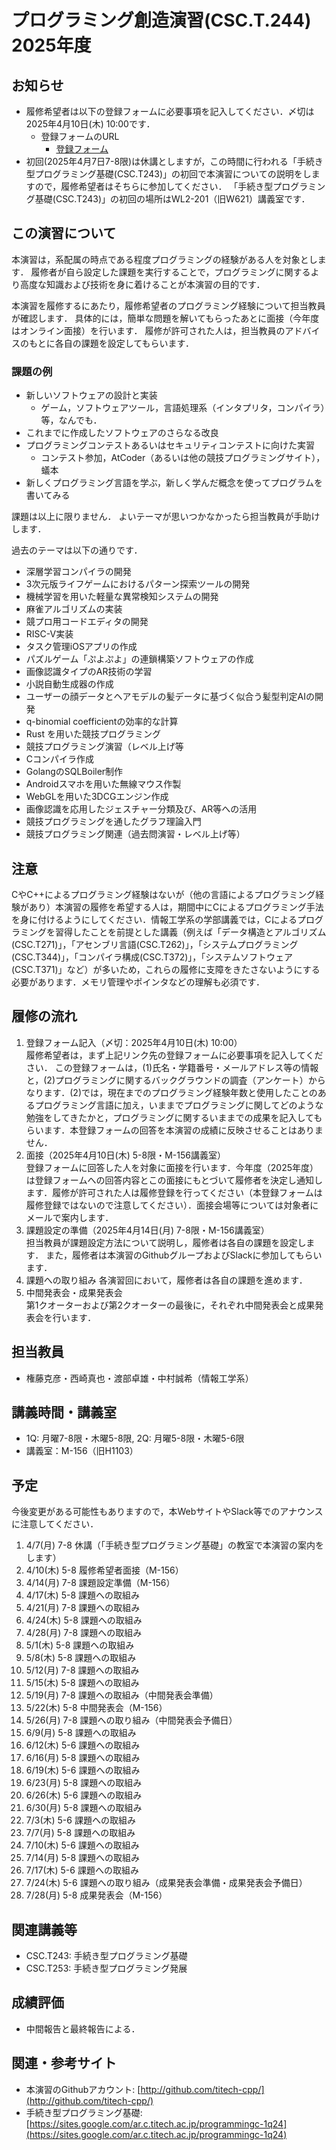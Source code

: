 # プログラミング創造演習(CSC.T.244) 2025年度

## お知らせ

* 履修希望者は以下の登録フォームに必要事項を記入してください．〆切は2025年4月10日(木) 10:00です．
  - 登録フォームのURL
      - [登録フォーム](https://forms.gle/zV8XFzXmVnkZWUH87)
* 初回(2025年4月7日7-8限)は休講としますが，この時間に行われる「手続き型プログラミング基礎(CSC.T243)」の初回で本演習についての説明をしますので，履修希望者はそちらに参加してください．
「手続き型プログラミング基礎(CSC.T243)」の初回の場所はWL2-201（旧W621）講義室です．

## この演習について
本演習は，系配属の時点である程度プログラミングの経験がある人を対象とします．
履修者が自ら設定した課題を実行することで，プログラミングに関するより高度な知識および技術を身に着けることが本演習の目的です．

本演習を履修するにあたり，履修希望者のプログラミング経験について担当教員が確認します．
具体的には，簡単な問題を解いてもらったあとに面接（今年度はオンライン面接）を行います．
履修が許可された人は，担当教員のアドバイスのもとに各自の課題を設定してもらいます．

### 課題の例
* 新しいソフトウェアの設計と実装
  - ゲーム，ソフトウェアツール，言語処理系（インタプリタ，コンパイラ）等，なんでも．
* これまでに作成したソフトウェアのさらなる改良
* プログラミングコンテストあるいはセキュリティコンテストに向けた実習
  - コンテスト参加，AtCoder（あるいは他の競技プログラミングサイト），蟻本
* 新しくプログラミング言語を学ぶ，新しく学んだ概念を使ってプログラムを書いてみる

課題は以上に限りません．
よいテーマが思いつかなかったら担当教員が手助けします．

過去のテーマは以下の通りです．
* 深層学習コンパイラの開発
* 3次元版ライフゲームにおけるパターン探索ツールの開発
* 機械学習を用いた軽量な異常検知システムの開発
* 麻雀アルゴリズムの実装
* 競プロ用コードエディタの開発
* RISC-V実装
* タスク管理iOSアプリの作成
* パズルゲーム「ぷよぷよ」の連鎖構築ソフトウェアの作成
* 画像認識タイプのAR技術の学習
* 小説自動生成器の作成
* ユーザーの顔データとヘアモデルの髪データに基づく似合う髪型判定AIの開発
* q-binomial coefficientの効率的な計算
* Rust を用いた競技プログラミング
* 競技プログラミング演習（レベル上げ等
* Cコンパイラ作成
* GolangのSQLBoiler制作
* Androidスマホを用いた無線マウス作製
* WebGLを用いた3DCGエンジン作成
* 画像認識を応用したジェスチャー分類及び、AR等への活用
* 競技プログラミングを通したグラフ理論入門
* 競技プログラミング関連（過去問演習・レベル上げ等）

## 注意
CやC++によるプログラミング経験はないが（他の言語によるプログラミング経験があり）本演習の履修を希望する人は，期間中にCによるプログラミング手法を身に付けるようにしてください．情報工学系の学部講義では，Cによるプログラミングを習得したことを前提とした講義（例えば「データ構造とアルゴリズム(CSC.T271)」，「アセンブリ言語(CSC.T262)」，「システムプログラミング(CSC.T344)」，「コンパイラ構成(CSC.T372)」，「システムソフトウェア(CSC.T371)」など）が多いため，これらの履修に支障をきたさないようにする必要があります．メモリ管理やポインタなどの理解も必須です．

## 履修の流れ
1. 登録フォーム記入（〆切：2025年4月10日(木) 10:00）  
履修希望者は，まず上記リンク先の登録フォームに必要事項を記入してください．
この登録フォームは，(1)氏名・学籍番号・メールアドレス等の情報と，(2)プログラミングに関するバックグラウンドの調査（アンケート）からなります．(2)では，現在までのプログラミング経験年数と使用したことのあるプログラミング言語に加え，いままでプログラミングに関してどのような勉強をしてきたかと，プログラミングに関するいままでの成果を記入してもらいます．本登録フォームの回答を本演習の成績に反映させることはありません．
2. 面接（2025年4月10日(木) 5-8限・M-156講義室）  
登録フォームに回答した人を対象に面接を行います．今年度（2025年度）は登録フォームへの回答内容とこの面接にもとづいて履修者を決定し通知します．履修が許可された人は履修登録を行ってください（本登録フォームは履修登録ではないので注意してください）．面接会場等については対象者にメールで案内します．
3. 課題設定の準備（2025年4月14日(月) 7-8限・M-156講義室）  
担当教員が課題設定方法について説明し，履修者は各自の課題を設定します．
また，履修者は本演習のGithubグループおよびSlackに参加してもらいます．
4. 課題への取り組み
各演習回において，履修者は各自の課題を進めます．
5. 中間発表会・成果発表会  
第1クオーターおよび第2クオーターの最後に，それぞれ中間発表会と成果発表会を行います．

## 担当教員
* 権藤克彦・西崎真也・渡部卓雄・中村誠希（情報工学系）

## 講義時間・講義室
* 1Q: 月曜7-8限・木曜5-8限, 2Q: 月曜5-8限・木曜5-6限
* 講義室：M-156（旧H1103）

## 予定
今後変更がある可能性もありますので，本WebサイトやSlack等でのアナウンスに注意してください．

1. 4/7(月) 7-8 休講（「手続き型プログラミング基礎」の教室で本演習の案内をします）
2. 4/10(木) 5-8 履修希望者面接（M-156）
3. 4/14(月) 7-8 課題設定準備（M-156）
4. 4/17(木) 5-8 課題への取組み
5. 4/21(月) 7-8 課題への取組み
6. 4/24(木) 5-8 課題への取組み
7. 4/28(月) 7-8 課題への取組み
8. 5/1(木) 5-8 課題への取組み
9. 5/8(木) 5-8 課題への取組み
10. 5/12(月) 7-8 課題への取組み
11. 5/15(木) 5-8 課題への取組み
12. 5/19(月) 7-8 課題への取組み（中間発表会準備）
13. 5/22(木) 5-8 中間発表会（M-156）
14. 5/26(月) 7-8 課題への取り組み（中間発表会予備日）
15. 6/9(月) 5-8 課題への取組み
16. 6/12(木) 5-6 課題への取組み
17. 6/16(月) 5-8 課題への取組み
18. 6/19(木) 5-6 課題への取組み
19. 6/23(月) 5-8 課題への取組み
20. 6/26(木) 5-6 課題への取組み
21. 6/30(月) 5-8 課題への取組み
22. 7/3(木) 5-6 課題への取組み
23. 7/7(月) 5-8 課題への取組み
24. 7/10(木) 5-6 課題への取組み
25. 7/14(月) 5-8 課題への取組み
26. 7/17(木) 5-6 課題への取組み
27. 7/24(木) 5-6 課題への取り組み（成果発表会準備・成果発表会予備日）
28. 7/28(月) 5-8 成果発表会（M-156）

## 関連講義等
* CSC.T243: 手続き型プログラミング基礎
* CSC.T253: 手続き型プログラミング発展

## 成績評価
* 中間報告と最終報告による．

## 関連・参考サイト
* 本演習のGithubアカウント: [http://github.com/titech-cpp/](http://github.com/titech-cpp/)
* 手続き型プログラミング基礎: [https://sites.google.com/ar.c.titech.ac.jp/programmingc-1q24](https://sites.google.com/ar.c.titech.ac.jp/programmingc-1q24)

